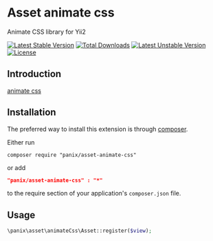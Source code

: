 Asset animate css
========================

Animate CSS library for Yii2

[![Latest Stable Version](https://poser.pugx.org/panix/asset-animate-css/v/stable.svg)](https://packagist.org/packages/panix/asset-animate-css)
[![Total Downloads](https://poser.pugx.org/panix/asset-animate-css/downloads.svg)](https://packagist.org/packages/panix/asset-animate-css)
[![Latest Unstable Version](https://poser.pugx.org/panix/asset-animate-css/v/unstable.svg)](https://packagist.org/packages/panix/asset-animate-css)
[![License](https://poser.pugx.org/panix/asset-animate-css/license.svg)](https://packagist.org/packages/panix/asset-animate-css)

Introduction
------------
[animate css](https://animate.style/ "https://animate.style")

## Installation

The preferred way to install this extension is through [composer](http://getcomposer.org/download/).

Either run

```
composer require "panix/asset-animate-css"
```
or add

```json
"panix/asset-animate-css" : "*"
```

to the require section of your application's `composer.json` file.

## Usage

```php
\panix\asset\animateCss\Asset::register($view);
```
